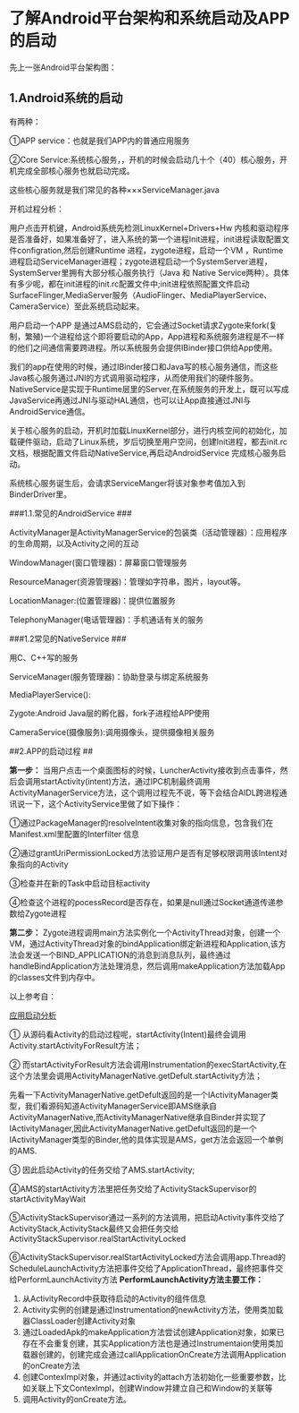# 了解Android平台架构和系统启动及APP的启动 #

先上一张Android平台架构图：

## 1.Android系统的启动 ##
有两种：

①APP service：也就是我们APP内的普通应用服务

②Core Service:系统核心服务，，开机的时候会启动几十个（40）核心服务，开机完成全部核心服务也就启动完成。

这些核心服务就是我们常见的各种×××ServiceManager.java

开机过程分析：

用户点击开机键，Android系统先检测LinuxKernel+Drivers+Hw 内核和驱动程序是否准备好，如果准备好了，进入系统的第一个进程Init进程，init进程读取配置文件configration,然后创建Runtime 进程，zygote进程，启动一个VM ，Runtime 进程启动ServiceManager进程；zygote进程启动一个SystemServer进程，SystemServer里拥有大部分核心服务执行（Java 和 Native Service两种）。具体有多少呢，都在init进程的init.rc配置文件中;init进程依照配置文件启动SurfaceFlinger,MediaServer服务（AudioFlinger、MediaPlayerService、CameraService）至此系统启动起来。


用户启动一个APP 是通过AMS启动的，它会通过Socket请求Zygote来fork(复制，繁殖)一个进程给这个即将要启动的App，App进程和系统服务进程是不一样的他们之间通信需要跨进程。所以系统服务会提供IBinder接口供给App使用。

我们的app在使用的时候，通过IBinder接口和Java写的核心服务通信，而这些Java核心服务通过JNI的方式调用驱动程序，从而使用我们的硬件服务。
NativeService是实现于Runtime层里的Server,在系统服务的开发上，既可以写成JavaService再通过JNI与驱动HAL通信，也可以让App直接通过JNI与AndroidService通信。


关于核心服务的启动，开机时加载LinuxKernel部分，进行内核空间的初始化，加载硬件驱动，启动了Linux系统，岁后切换至用户空间，创建Init进程，都去init.rc文档，根据配置文件启动NativeService,再启动AndroidService 完成核心服务启动。

系统核心服务诞生后，会请求ServiceManger将该对象参考值加入到BinderDriver里。

###1.1.常见的AndroidService ###

ActivityManager是ActivityManagerService的包装类（活动管理器）：应用程序的生命周期，以及Activity之间的互动

WindowManager(窗口管理器)：屏幕窗口管理服务

ResourceManager(资源管理器)：管理如字符串，图片，layout等。

LocationManager:(位置管理器)：提供位置服务

TelephonyManager(电话管理器)：手机通话有关的服务

###1.2常见的NativeService ###

用C、C++写的服务

ServiceManager(服务管理器)：协助登录与绑定系统服务

MediaPlayerService():

Zygote:Android Java层的孵化器，fork子进程给APP使用

CameraService(摄像服务):调用摄像头，提供摄像相关服务

##2.APP的启动过程 ##

**第一步：**
当用户点击一个桌面图标的时候，LuncherActivity接收到点击事件，然后会调用startActivity(intent)方法，通过IPC机制最终调用ActivityManagerService方法，这个调用过程先不说，等下会结合AIDL跨进程通讯说一下，这个ActivityService里做了如下操作：

①通过PackageManager的resolveIntent收集对象的指向信息，包含我们在Manifest.xml里配置的Interfilter 信息

②通过grantUriPermissionLocked方法验证用户是否有足够权限调用该Intent对象指向的Activity

③检查并在新的Task中启动目标activity

④检查这个进程的pocessRecord是否存在，如果是null通过Socket通道传递参数给Zygote进程

**第二步：**
Zygote进程调用main方法实例化一个ActivityThread对象，创建一个VM，通过ActivityThread对象的bindApplication绑定新进程和Application,该方法会发送一个BIND_APPLICATION的消息到消息队列，最终通过handleBindApplication方法处理消息，然后调用makeApplication方法加载App的classes文件到内存中。

以上参考自：

[应用启动分析](应用启动分析 "https://www.jianshu.com/p/a5532ecc8377")

① 从源码看Activity的启动过程呢，startActivity(Intent)最终会调用Activity.startActivityForResult方法；

② 而startActivityForResult方法会调用Instrumentation的execStartActivity,在这个方法里会调用ActivityManagerNative.getDefult.startActivity方法；

先看一下ActivityManagerNative.getDefult返回的是一个IActivityManager类型，我们看源码知道ActivityManagerService即AMS继承自ActivityManagerNative,而ActivityManagerNative继承自Binder并实现了IActivityManager,因此ActivityManagerNative.getDefult返回的是一个IActivityManager类型的Binder,他的具体实现是AMS，get方法会返回一个单例的AMS.

③ 因此启动Activity的任务交给了AMS.startActivity;

④AMS的startActivity方法里把任务交给了ActivityStackSupervisor的startActivityMayWait

⑤ActivityStackSupervisor通过一系列的方法调用，把启动Activity事件交给了ActivityStack,ActivityStack最终又会把任务交给ActivityStackSupervisor.realStartActivityLocked

⑥ActivityStackSupervisor.realStartActivityLocked方法会调用app.Thread的ScheduleLaunchActivity方法把事件交给了ApplicationThread，最终把事件交给PerformLaunchActivity方法
**PerformLaunchActivity方法主要工作：**

1. 从ActivityRecord中获取待启动的Activity的组件信息
2. Activity实例的创建是通过Instrumentation的newActivity方法，使用类加载器ClassLoader创建Activity对象
3. 通过LoadedApk的makeApplication方法尝试创建Application对象，如果已存在不会重复创建，其实Application方法也是通过Instrumentaion使用类加载器创建的，创建完成会通过callApplicationOnCreate方法调用Application的onCreate方法
4. 创建ContexImpl对象，并通过activity的attach方法初始化一些重要参数，比如关联上下文ContexImpl，创建Window并建立自己和Window的关联等
5. 调用Activity的onCreate方法。

